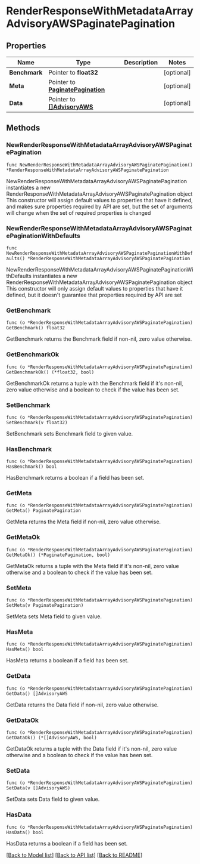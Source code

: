 # RenderResponseWithMetadataArrayAdvisoryAWSPaginatePagination

## Properties

Name | Type | Description | Notes
------------ | ------------- | ------------- | -------------
**Benchmark** | Pointer to **float32** |  | [optional] 
**Meta** | Pointer to [**PaginatePagination**](PaginatePagination.md) |  | [optional] 
**Data** | Pointer to [**[]AdvisoryAWS**](AdvisoryAWS.md) |  | [optional] 

## Methods

### NewRenderResponseWithMetadataArrayAdvisoryAWSPaginatePagination

`func NewRenderResponseWithMetadataArrayAdvisoryAWSPaginatePagination() *RenderResponseWithMetadataArrayAdvisoryAWSPaginatePagination`

NewRenderResponseWithMetadataArrayAdvisoryAWSPaginatePagination instantiates a new RenderResponseWithMetadataArrayAdvisoryAWSPaginatePagination object
This constructor will assign default values to properties that have it defined,
and makes sure properties required by API are set, but the set of arguments
will change when the set of required properties is changed

### NewRenderResponseWithMetadataArrayAdvisoryAWSPaginatePaginationWithDefaults

`func NewRenderResponseWithMetadataArrayAdvisoryAWSPaginatePaginationWithDefaults() *RenderResponseWithMetadataArrayAdvisoryAWSPaginatePagination`

NewRenderResponseWithMetadataArrayAdvisoryAWSPaginatePaginationWithDefaults instantiates a new RenderResponseWithMetadataArrayAdvisoryAWSPaginatePagination object
This constructor will only assign default values to properties that have it defined,
but it doesn't guarantee that properties required by API are set

### GetBenchmark

`func (o *RenderResponseWithMetadataArrayAdvisoryAWSPaginatePagination) GetBenchmark() float32`

GetBenchmark returns the Benchmark field if non-nil, zero value otherwise.

### GetBenchmarkOk

`func (o *RenderResponseWithMetadataArrayAdvisoryAWSPaginatePagination) GetBenchmarkOk() (*float32, bool)`

GetBenchmarkOk returns a tuple with the Benchmark field if it's non-nil, zero value otherwise
and a boolean to check if the value has been set.

### SetBenchmark

`func (o *RenderResponseWithMetadataArrayAdvisoryAWSPaginatePagination) SetBenchmark(v float32)`

SetBenchmark sets Benchmark field to given value.

### HasBenchmark

`func (o *RenderResponseWithMetadataArrayAdvisoryAWSPaginatePagination) HasBenchmark() bool`

HasBenchmark returns a boolean if a field has been set.

### GetMeta

`func (o *RenderResponseWithMetadataArrayAdvisoryAWSPaginatePagination) GetMeta() PaginatePagination`

GetMeta returns the Meta field if non-nil, zero value otherwise.

### GetMetaOk

`func (o *RenderResponseWithMetadataArrayAdvisoryAWSPaginatePagination) GetMetaOk() (*PaginatePagination, bool)`

GetMetaOk returns a tuple with the Meta field if it's non-nil, zero value otherwise
and a boolean to check if the value has been set.

### SetMeta

`func (o *RenderResponseWithMetadataArrayAdvisoryAWSPaginatePagination) SetMeta(v PaginatePagination)`

SetMeta sets Meta field to given value.

### HasMeta

`func (o *RenderResponseWithMetadataArrayAdvisoryAWSPaginatePagination) HasMeta() bool`

HasMeta returns a boolean if a field has been set.

### GetData

`func (o *RenderResponseWithMetadataArrayAdvisoryAWSPaginatePagination) GetData() []AdvisoryAWS`

GetData returns the Data field if non-nil, zero value otherwise.

### GetDataOk

`func (o *RenderResponseWithMetadataArrayAdvisoryAWSPaginatePagination) GetDataOk() (*[]AdvisoryAWS, bool)`

GetDataOk returns a tuple with the Data field if it's non-nil, zero value otherwise
and a boolean to check if the value has been set.

### SetData

`func (o *RenderResponseWithMetadataArrayAdvisoryAWSPaginatePagination) SetData(v []AdvisoryAWS)`

SetData sets Data field to given value.

### HasData

`func (o *RenderResponseWithMetadataArrayAdvisoryAWSPaginatePagination) HasData() bool`

HasData returns a boolean if a field has been set.


[[Back to Model list]](../README.md#documentation-for-models) [[Back to API list]](../README.md#documentation-for-api-endpoints) [[Back to README]](../README.md)


